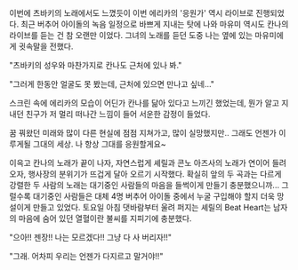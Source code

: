 이번에 츠바키의 노래에서도 느꼈듯이 이번 에리카의 '응원가' 역시 라이브로 진행되었다. 
최근 버추어 아이돌의 녹음 일정으로 바쁘게 지내는 탓에 나와 마유미 역시도 칸나의 라이브를 듣는 건 참 오랜만 이었다. 
그녀의 노래를 듣던 도중 나는 옆에 있는 마유미에게 귓속말을 전했다. 

"츠바키의 성우와 마찬가지로 칸나도 근처에 있나 봐." 

"그러게 한동안 얼굴도 못 봤는데, 근처에 있으면 만나고 싶네..." 

스크린 속에 에리카의 모습이 어딘가 칸나를 닮아 있다고 느끼긴 했었는데, 뭔가 알고 지내던 친구가 저 멀리 떠나간 느낌이 들어 서운한 감정이 들었다. 

꿈 꿔왔던 미래와 많이 다른 현실에 점점 지쳐가고, 많이 실망했지만.. 
그래도 언젠가 이루게될 그대의 세상. 나 항상 그대를 응원할게요~ 

이윽고 칸나의 노래가 끝이 나자, 자연스럽게 셰릴과 콘노 아즈사의 노래가 연이어 들려오자, 행사장의 분위기가 뜨겁게 달아 오르기 시작했다. 
확실히 앞의 두 곡과는 다르게 강렬한 두 사람의 노래는 대기중인 사람들의 마음을 들썩이게 만들기 충분했으니까... 
그럴수록 대기중인 사람들은 대체 4명 버추어 아이돌 중에서 누굴 구입해야 할지 더욱 망설이게 만들고 있었다. 토요일 아침 댓바람부터 울려 퍼지는 셰릴의 Beat Heart는 남자의 마음에 숨어 있던 열혈이란 불씨를 지피기에 충분했다. 

"으아!! 젠장!! 나는 모르겠다!! 그냥 다 사 버리자!!" 

"그래. 어차피 우리는 언젠가 다지르고 말거야!!" 